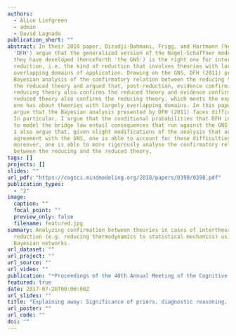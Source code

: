 ```yaml
---
authors:
  - Alice Liefgreen
  - admin
  - David Lagnado
publication_short: ""
abstract: In their 2010 paper, Dizadji-Bahmani, Frigg, and Hartmann (henceforth
  'DFH') argue that the generalized version of the Nagel-Schaffner model that
  they have developed (henceforth 'the GNS') is the right one for intertheoretic
  reduction, i.e. the kind of reduction that involves theories with largely
  overlapping domains of application. Drawing on the GNS, DFH (2011) presented a
  Bayesian analysis of the confirmatory relation between the reducing theory and
  the reduced theory and argued that, post-reduction, evidence confirming the
  reducing theory also confirms the reduced theory and evidence confirming the
  reduced theory also confirms the reducing theory, which meets the expectations
  one has about theories with largely overlapping domains. In this paper, I
  argue that the Bayesian analysis presented by DFH (2011) faces difficulties.
  In particular, I argue that the conditional probabilities that DFH introduce
  to model the bridge law entail consequences that run against the GNS. However,
  I also argue that, given slight modifications of the analysis that are in
  agreement with the GNS, one is able to account for these difficulties and,
  moreover, one is able to more rigorously analyse the confirmatory relation
  between the reducing and the reduced theory.
tags: []
projects: []
slides: ""
url_pdf: "https://cogsci.mindmodeling.org/2018/papers/0390/0390.pdf"
publication_types:
  - "2"
image:
  caption: ""
  focal_point: ""
  preview_only: false
  filename: featured.jpg
summary: Analyzing confirmation between theories in cases of intertheoretic
  reduction (e.g. reducing thermodynamics to statistical mechanics) using
  Bayesian networks.
url_dataset: ""
url_project: ""
url_source: ""
url_video: ""
publication: "*Proceedings of the 40th Annual Meeting of the Cognitive Science Society*"
featured: true
date: 2017-07-26T00:00:00Z
url_slides: ""
title: "Explaining away: Significance of priors, diagnostic reasoning, and structural complexity"
url_poster: ""
url_code: ""
doi: ""
---
```

